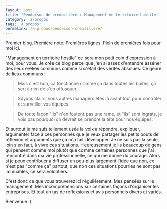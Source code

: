 ```yaml
---
layout: post
title: 'Pendaison de crémaillère : Management en territoire hostile'
category: 'a-propos'
tags: 'A propos'
permalink: /a-propos/pendaison-cremaillere/
---
```


Premier blog. Première note. Premières lignes. Plein de premières fois pour moi ici.

"Management en territoire hostile" ce sera mon petit coin d'expression à moi, pour vous.
Je crée ce blog parce que j'en ai assez d'entendre asséner des lieux ~~crétins~~ communs comme si c'était des vérités absolues. Ce genre de lieux communs :
> Mais c'est bon, ça fonctionne comme ça dans toutes les boites, ça sert à rien de s'en offusquer.

> Soyons clairs, vous autres managers êtes là avant tout pour contrôler et surveiller vos équipes.

> De toute façon "ils" n'en foutent pas une rame, et "ils" sont ingrats, je vois pas pourquoi on devrait se prendre la tête pour nos équipes.

Et surtout je me suis tellement usée la voix à répondre, expliquer, argumenter face à ces personnes que je veux partager les petits bouts de réflexion et arguments que ça m'a fait développer.
Je ne suis pas la seule, loin s'en faut, à vivre ces situations. Heureusement je lis beaucoup de gens qui pensent comme moi plutôt que comme certaines personnes que j'ai rencontré dans ma vie professionnelle, ce qui me donne du courage. Alors si je peux contribuer à diffuser un peu plus largement l'idée que non, ce n'est pas "comme ça" partout, que non ces situations pourries ne sont pas immuables, ce sera volontiers.

C'est donc ce que vous trouverez ici régulièrement. Mes pensées sur le management. Mes incompréhensions sur certaines façons d'organiser les entreprises. Et tout un tas de réflexsions et avis personnels divers et variés.

Bienvenue :)
